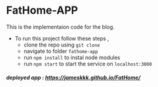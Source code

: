 # FatHome-APP 

This is the implementaion code for the blog.
- To run this project follow these steps , 
  - clone the repo using `git clone`
  - navigate to folder `fathome-app`
  - run `npm install` to instal node modules
  - run `npm start` to start the service on `localhost:3000`
    
##### deployed app : https://jameskkk.github.io/FatHome/
